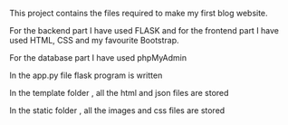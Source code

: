 This project contains the files required to make my first blog website.

For the backend part I have used FLASK and for the frontend part I have used HTML, CSS and my favourite Bootstrap.

For the database part I have used phpMyAdmin

In the app.py file flask program is written

In the template folder , all the html and json files are stored

In the static folder , all the images and css files are stored
